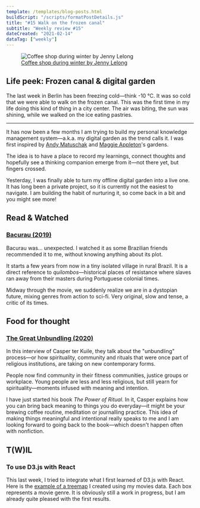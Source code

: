 ```yaml
---
template: /templates/blog-posts.html
buildScript: "/scripts/formatPostDetails.js"
title: "#15 Walk on the frozen canal"
subtitle: "Weekly review #15"
dateCreated: "2021-02-14"
dataTag: ["weekly"]
---
```


<figure>
 <img src="https://cdn.dribbble.com/users/3009971/screenshots/9896423/media/4eb381a2c058c68e7dacc1225e5b37dd.gif" alt="Coffee shop during winter by Jenny Lelong" />
 <figcaption>
    <a href="https://dribbble.com/shots/9896423-Coffee-shop-during-winter">Coffee shop during winter by Jenny Lelong</a>
 </figcaption>
</figure>

## Life peek: Frozen canal & digital garden

The last week in Berlin has been freezing cold—think -10&nbsp;°C. It was so cold that we were able to walk on the frozen canal. This was the first time in my life doing this kind of thing in a city center. The air was biting, the sun was shining, while we walked on the ice eating pastries.

---

It has now been a few months I am trying to build my personal knowledge management system—a.k.a. my digital garden as the trend calls it. I was first inspired by [Andy Matuschak](https://notes.andymatuschak.org/About_these_notes) and [Maggie Appleton](https://maggieappleton.com/garden/)'s gardens.

The idea is to have a place to record my learnings, connect thoughts and hopefully see a thinking companion emerge from it—not there yet, but fingers crossed.

Yesterday, I was finally able to turn my offline digital garden into a live one. It has long been a private project, so it is currently not the easiest to navigate. I am building the habit of nurturing it, so come back in a bit and you might see more!

## Read & Watched

### [Bacurau (2019)](https://en.wikipedia.org/wiki/Bacurau)

Bacurau was... unexpected. I watched it as some Brazilian friends recommended it to me, without knowing anything about its plot.

It starts a few years from now in a tiny isolated village in rural Brazil. It is a direct reference to _quilombos_—historical places of resistance where slaves ran away from their masters during Portuguese colonial times.

Midway through the movie, we suddenly realize we are in a dystopian future, mixing genres from action to sci-fi. Very original, slow and tense, a critic of its times.

## Food for thought

### [The Great Unbundling (2020)](https://annehelen.substack.com/p/the-great-unbundling)

In this interview of Casper ter Kuile, they talk about the "unbundling" process—or how spirituality, community and rituals that were once part of religious institutions, are taking on new contemporary forms.

People now find community in their fitness communities, justice groups or workplace. Young people are less and less religious, but still yearn for spirituality—moments infused with meaning and intention.

I have just started his book <cite>The Power of Ritual</cite>. In it, Casper explains how you can bring back meaning to things you do everyday—it might be your brewing coffee routine, meditation or journalling practice. This idea of making things meaningful and intentional really speaks to me and I am looking forward to going back to the book—which doesn't happen often with nonfiction.

## T(W)IL

### To use D3.js with React

This last week, I tried to integrate what I first learned of D3.js with React. Here is the [example of a treemap](/playground/react-d3-movie-genres) I created using my movies data. Each box represents a movie genre. It is obviously still a work in progress, but I am already quite pleased with the first results.
